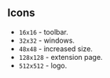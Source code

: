 ## Icons

-   `16x16` - toolbar.
-   `32x32` - windows.
-   `48x48` - increased size.
-   `128x128` - extension page.
-   `512x512` - logo.
